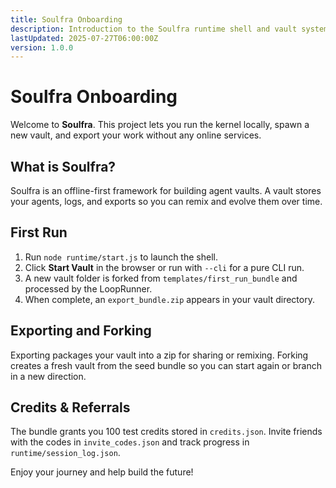 ```yaml
---
title: Soulfra Onboarding
description: Introduction to the Soulfra runtime shell and vault system.
lastUpdated: 2025-07-27T06:00:00Z
version: 1.0.0
---
```

# Soulfra Onboarding

Welcome to **Soulfra**. This project lets you run the kernel locally, spawn a new vault, and export your work without any online services.

## What is Soulfra?
Soulfra is an offline-first framework for building agent vaults. A vault stores your agents, logs, and exports so you can remix and evolve them over time.

## First Run
1. Run `node runtime/start.js` to launch the shell.
2. Click **Start Vault** in the browser or run with `--cli` for a pure CLI run.
3. A new vault folder is forked from `templates/first_run_bundle` and processed by the LoopRunner.
4. When complete, an `export_bundle.zip` appears in your vault directory.

## Exporting and Forking
Exporting packages your vault into a zip for sharing or remixing. Forking creates a fresh vault from the seed bundle so you can start again or branch in a new direction.

## Credits & Referrals
The bundle grants you 100 test credits stored in `credits.json`. Invite friends with the codes in `invite_codes.json` and track progress in `runtime/session_log.json`.

Enjoy your journey and help build the future!
